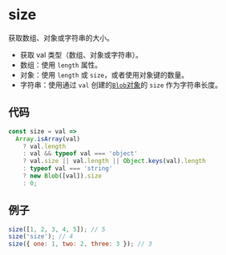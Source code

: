 # size

获取数组、对象或字符串的大小。

- 获取 val 类型（数组、对象或字符串）。
- 数组：使用 `length` 属性。
- 对象：使用 `length` 或 `size`，或者使用对象键的数量。
- 字符串：使用通过 `val` 创建的[`Blob`对象](https://developer.mozilla.org/zh-CN/docs/Web/API/Blob)的 `size` 作为字符串长度。

## 代码

```js
const size = val =>
  Array.isArray(val)
    ? val.length
    : val && typeof val === 'object'
    ? val.size || val.length || Object.keys(val).length
    : typeof val === 'string'
    ? new Blob([val]).size
    : 0;
```

## 例子

```js
size([1, 2, 3, 4, 5]); // 5
size('size'); // 4
size({ one: 1, two: 2, three: 3 }); // 3
```
